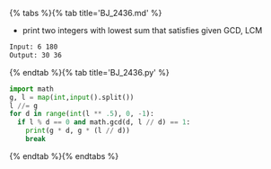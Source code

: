 {% tabs %}{% tab title='BJ_2436.md' %}

* print two integers with lowest sum that satisfies given GCD, LCM

```txt
Input: 6 180
Output: 30 36
```

{% endtab %}{% tab title='BJ_2436.py' %}

```py
import math
g, l = map(int,input().split())
l //= g
for d in range(int(l ** .5), 0, -1):
  if l % d == 0 and math.gcd(d, l // d) == 1:
    print(g * d, g * (l // d))
    break
```

{% endtab %}{% endtabs %}

